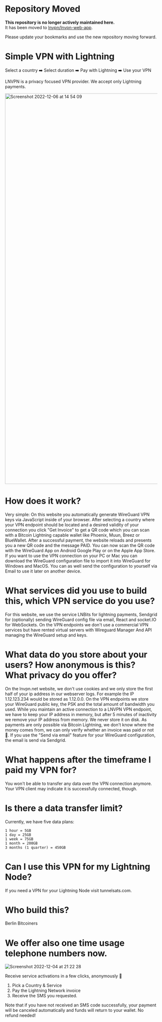 # Repository Moved

**This repository is no longer actively maintained here.**  
It has been moved to [lnvpn/lnvpn-web-app](https://github.com/lnvpn/lnvpn-web-app).

Please update your bookmarks and use the new repository moving forward.


# Simple VPN with Lightning

Select a country ➡️ Select duration ➡️ Pay with Lightning ➡️ Use your VPN

LNVPN is a privacy focused VPN provider. We accept only Lightning payments. 


<img width="1289" alt="Screenshot 2022-12-06 at 14 54 09" src="https://user-images.githubusercontent.com/48626097/205930692-0fd1612c-ec69-474c-9945-321d5af7ee44.png">


# How does it work?

Very simple: On this website you automatically generate WireGuard VPN keys via JavaScript inside of your browser. After selecting a country where your VPN endpoint should be located and a desired validity of your connection you click "Get Invoice" to get a QR code which you can scan with a Bitcoin Lightning capable wallet like Phoenix, Muun, Breez or BlueWallet. After a successful payment, the website reloads and presents you a new QR code and the message PAID. You can now scan the QR code with the WireGuard App on Android Google Play or on the Apple App Store. If you want to use the VPN connection on your PC or Mac you can download the WireGuard configuration file to import it into WireGuard for Windows and MacOS. You can as well send the configuration to yourself via Email to use it later on another device.

# What services did you use to build this, which VPN service do you use?

For this website, we use the service LNBits for lightning payments, Sendgrid for (optionally) sending WireGuard config file via email, React and socket.IO for WebSockets. On the VPN endpoints we don't use a commercial VPN services but have rented virtual servers with Wireguard Manager And API managing the WireGuard setup and keys.

# What data do you store about your users? How anonymous is this? What privacy do you offer?

On the lnvpn.net website, we don't use cookies and we only store the first half of your ip address in our webserver logs. For example the IP 1.12.123.234 would be stored as 1.12.0.0. On the VPN endpoints we store your WireGuard public key, the PSK and the total amount of bandwidth you used. While you maintain an active connection to a LNVPN VPN endpoint, we have to keep your IP address in memory, but after 5 minutes of inactivity we remove your IP address from memory. We never store it on disk. As payments are only possible via Bitcoin Lightning, we don't know where the money comes from, we can only verify whether an invoice was paid or not 🤷. If you use the "Send via email" feature for your WireGuard configuration, the email is send via Sendgrid.

# What happens after the timeframe I paid my VPN for?

You won't be able to transfer any data over the VPN connection anymore. Your VPN client may indicate it is successfully connected, though.

# Is there a data transfer limit?

Currently, we have five data plans:

    1 hour = 5GB
    1 day = 25GB
    1 week = 75GB
    1 month = 200GB
    3 months (1 quarter) = 450GB


# Can I use this VPN for my Lightning Node?

If you need a VPN for your Lightning Node visit tunnelsats.com.

# Who build this?

Berlin Bitcoiners

# We offer also one time usage telephone numbers now. 

![Screenshot 2022-12-04 at 21 22 28](https://user-images.githubusercontent.com/48626097/205931026-cec60aa7-c6e7-4e23-abe3-2f8b45d966b3.png)

Receive service activations in a few clicks, anonymously 🎉
1. Pick a Country & Service
2. Pay the Lightning Network invoice
3. Receive the SMS you requested.

Note that if you have not received an SMS code successfully, your payment will be canceled automatically and funds will return to your wallet. No refund needed!


